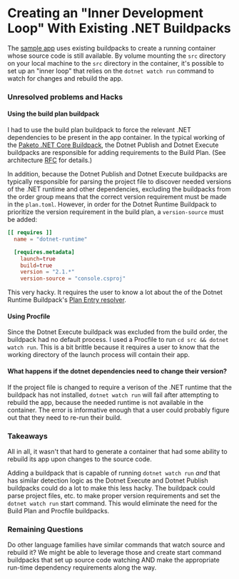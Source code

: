 # Creating an "Inner Development Loop" With Existing .NET Buildpacks

The [sample app](sample-app/) uses existing buildpacks to create a running
container whose source code is still available. By volume mounting the `src`
directory on your local machine to the `src` directory in the container, it's
possible to set up an "inner loop" that relies on the `dotnet watch run`
command to watch for changes and rebuild the app.

### Unresolved problems and Hacks

#### Using the build plan buildpack
I had to use the build plan buildpack to force the relevant .NET dependencies
to be present in the app container. In the typical working of the [Paketo .NET
Core Buildpack](https://github.com/paketo-buildpacks/dotnet-core), the Dotnet
Publish and Dotnet Execute buildpacks are responsible for adding requirements
to the Build Plan. (See architecture
[RFC](https://github.com/paketo-buildpacks/dotnet-core/blob/main/rfcs/0001-restructure.md)
for details.)

In addition, because the Dotnet Publish and Dotnet Execute buildpacks are
typically responsible for parsing the project file to discover needed versions
of the .NET runtime and other dependencies, excluding the buildpacks from the
order group means that the correct version requirement must be made in the
`plan.toml`. However, in order for the Dotnet Runtime Buildpack to prioritize
the version requirement in the build plan, a `version-source` must be added:

```toml
[[ requires ]]
  name = "dotnet-runtime"

  [requires.metadata]
    launch=true
    build=true
    version = "2.1.*"
    version-source = "console.csproj"
```

This very hacky. It requires the user to know a lot about the of the Dotnet
Runtime Buildpack's [Plan Entry
resolver](https://github.com/paketo-buildpacks/dotnet-core-runtime/blob/main/plan_entry_resolver.go).

#### Using Procfile
Since the Dotnet Execute buildpack was excluded from the build order, the
buildpack had no default process. I used a Procfile to run `cd src && dotnet
watch run`. This is a bit brittle because it requires a user to know that the
working directory of the launch process will contain their app.

#### What happens if the dotnet dependencies need to change their version?
If the project file is changed to require a verison of the .NET runtime that
the buildpack has not installed, `dotnet watch run` will fail after attempting
to rebuild the app, because the needed runtime is not available in the
container.  The error is informative enough that a user could probably figure
out that they need to re-run their build.

### Takeaways
All in all, it wasn't that hard to generate a container that had some ability
to rebuild its app upon changes to the source code.

Adding a buildpack that is capable of running `dotnet watch run` *and* that has
similar detection logic as the Dotnet Execute and Dotnet Publish buildpacks
could do a lot to make this less hacky.  The buildpack could parse project
files, etc. to make proper version requirements and set the `dotnet watch run`
start command. This would eliminate the need for the Build Plan and Procfile
buildpacks.

### Remaining Questions
Do other language families have similar commands that watch source and rebuild
it? We might be able to leverage those and create start command buildpacks that
set up source code watching AND make the appropriate run-time dependency
requirements along the way.

